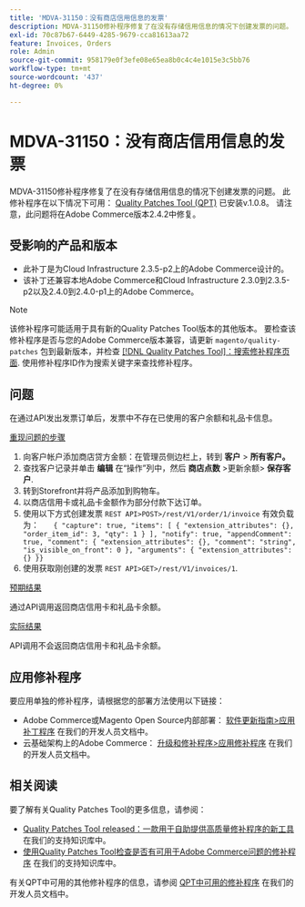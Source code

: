 ```yaml
---
title: 'MDVA-31150：没有商店信用信息的发票'
description: MDVA-31150修补程序修复了在没有存储信用信息的情况下创建发票的问题。 安装[Quality Patches Tool (QPT)](/help/announcements/adobe-commerce-announcements/magento-quality-patches-released-new-tool-to-self-serve-quality-patches.md) v.1.0.8后，即可使用此修补程序。 请注意，此问题将在Adobe Commerce版本2.4.2中修复。
exl-id: 70c87b67-6449-4285-9679-cca81613aa72
feature: Invoices, Orders
role: Admin
source-git-commit: 958179e0f3efe08e65ea8b0c4c4e1015e3c5bb76
workflow-type: tm+mt
source-wordcount: '437'
ht-degree: 0%

---
```


# MDVA-31150：没有商店信用信息的发票

MDVA-31150修补程序修复了在没有存储信用信息的情况下创建发票的问题。 此修补程序在以下情况下可用： [Quality Patches Tool (QPT)](/help/announcements/adobe-commerce-announcements/magento-quality-patches-released-new-tool-to-self-serve-quality-patches.md) 已安装v.1.0.8。 请注意，此问题将在Adobe Commerce版本2.4.2中修复。

## 受影响的产品和版本

* 此补丁是为Cloud Infrastructure 2.3.5-p2上的Adobe Commerce设计的。
* 该补丁还兼容本地Adobe Commerce和Cloud Infrastructure 2.3.0到2.3.5-p2以及2.4.0到2.4.0-p1上的Adobe Commerce。

>[!NOTE]
>
>该修补程序可能适用于具有新的Quality Patches Tool版本的其他版本。 要检查该修补程序是否与您的Adobe Commerce版本兼容，请更新 `magento/quality-patches` 包到最新版本，并检查 [[!DNL Quality Patches Tool]：搜索修补程序页面](https://devdocs.magento.com/quality-patches/tool.html#patch-grid). 使用修补程序ID作为搜索关键字来查找修补程序。

## 问题

在通过API发出发票订单后，发票中不存在已使用的客户余额和礼品卡信息。

<u>重现问题的步骤</u>

1. 向客户帐户添加商店贷方金额：在管理员侧边栏上，转到 **客户** > **所有客户。**
1. 查找客户记录并单击 **编辑** 在“操作”列中，然后 **商店点数** >更新余额> **保存客户**.
1. 转到Storefront并将产品添加到购物车。
1. 以商店信用卡或礼品卡金额作为部分付款下达订单。
1. 使用以下方式创建发票 `REST API>POST>/rest/V1/order/1/invoice` 有效负载为：    ```    { "capture": true, "items": [ { "extension_attributes": {}, "order_item_id": 3, "qty": 1 } ], "notify": true, "appendComment": true, "comment": { "extension_attributes": {}, "comment": "string", "is_visible_on_front": 0 }, "arguments": { "extension_attributes": {} }}    ```
1. 使用获取刚创建的发票 `REST API>GET>/rest/V1/invoices/1`.

<u>预期结果</u>

通过API调用返回商店信用卡和礼品卡余额。

<u>实际结果</u>

API调用不会返回商店信用卡和礼品卡余额。

## 应用修补程序

要应用单独的修补程序，请根据您的部署方法使用以下链接：

* Adobe Commerce或Magento Open Source内部部署： [软件更新指南>应用补丁程序](https://devdocs.magento.com/guides/v2.4/comp-mgr/patching/mqp.html) 在我们的开发人员文档中。
* 云基础架构上的Adobe Commerce： [升级和修补程序>应用修补程序](https://devdocs.magento.com/cloud/project/project-patch.html) 在我们的开发人员文档中。

## 相关阅读

要了解有关Quality Patches Tool的更多信息，请参阅：

* [Quality Patches Tool released：一款用于自助提供高质量修补程序的新工具](/help/announcements/adobe-commerce-announcements/magento-quality-patches-released-new-tool-to-self-serve-quality-patches.md) 在我们的支持知识库中。
* [使用Quality Patches Tool检查是否有可用于Adobe Commerce问题的修补程序](/help/support-tools/patches-available-in-qpt-tool/check-patch-for-magento-issue-with-magento-quality-patches.md) 在我们的支持知识库中。

有关QPT中可用的其他修补程序的信息，请参阅 [QPT中可用的修补程序](https://devdocs.magento.com/quality-patches/tool.html#patch-grid) 在我们的开发人员文档中。
